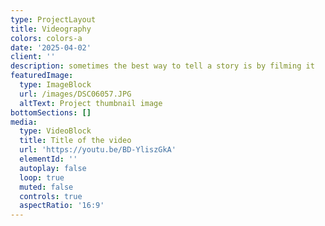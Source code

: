 ```yaml
---
type: ProjectLayout
title: Videography
colors: colors-a
date: '2025-04-02'
client: ''
description: sometimes the best way to tell a story is by filming it
featuredImage:
  type: ImageBlock
  url: /images/DSC06057.JPG
  altText: Project thumbnail image
bottomSections: []
media:
  type: VideoBlock
  title: Title of the video
  url: 'https://youtu.be/BD-YliszGkA'
  elementId: ''
  autoplay: false
  loop: true
  muted: false
  controls: true
  aspectRatio: '16:9'
---
```

